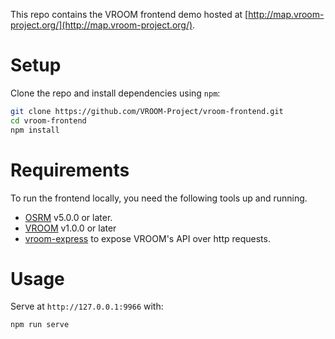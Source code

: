 This repo contains the VROOM frontend demo hosted at
[http://map.vroom-project.org/](http://map.vroom-project.org/).

# Setup

Clone the repo and install dependencies using `npm`:

```bash
git clone https://github.com/VROOM-Project/vroom-frontend.git
cd vroom-frontend
npm install
```

# Requirements

To run the frontend locally, you need the following tools up and
running.

- [OSRM](https://github.com/Project-OSRM/osrm-backend/wiki/Building-OSRM)
   v5.0.0 or later.
- [VROOM](https://github.com/VROOM-Project/vroom/wiki/Building) v1.0.0
   or later
- [vroom-express](https://github.com/VROOM-Project/vroom-express) to
expose VROOM's API over http requests.

# Usage

Serve at `http://127.0.0.1:9966` with:

```bash
npm run serve
```
